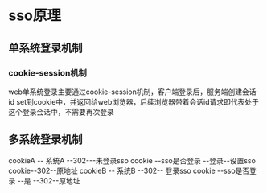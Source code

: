 
# sso原理

## 单系统登录机制
### cookie-session机制
web单系统登录主要通过cookie-session机制，客户端登录后，服务端创建会话id set到cookie中，并返回给web浏览器，后续浏览器带着会话id请求即代表处于这个登录会话中，不需要再次登录

## 多系统登录机制
cookieA -- 系统A  --302---未登录sso cookie --sso是否登录 --登录--设置sso cookie--302--原地址
cookieB -- 系统B  --302-- 登录sso cookie  --sso是否登录 --是 --302--原地址
